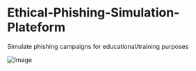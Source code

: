 # Ethical-Phishing-Simulation-Plateform
Simulate phishing campaigns for educational/training purposes

![Image](https://github.com/user-attachments/assets/0e7ca46a-d89e-48fe-bf8b-a69d9dbc1c10)
